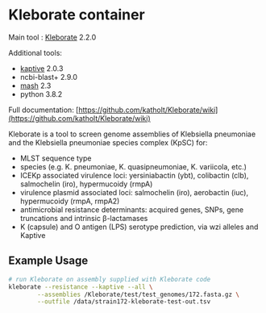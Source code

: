 # Kleborate container

Main tool : [Kleborate](https://github.com/katholt/Kleborate) 2.2.0

Additional tools:

- [kaptive](https://github.com/katholt/Kaptive) 2.0.3
- ncbi-blast+ 2.9.0
- [mash](https://github.com/marbl/Mash) 2.3
- python 3.8.2

Full documentation: [https://github.com/katholt/Kleborate/wiki](https://github.com/katholt/Kleborate/wiki)

Kleborate is a tool to screen genome assemblies of Klebsiella pneumoniae and the Klebsiella pneumoniae species complex (KpSC) for:

- MLST sequence type
- species (e.g. K. pneumoniae, K. quasipneumoniae, K. variicola, etc.)
- ICEKp associated virulence loci: yersiniabactin (ybt), colibactin (clb), salmochelin (iro), hypermucoidy (rmpA)
- virulence plasmid associated loci: salmochelin (iro), aerobactin (iuc), hypermucoidy (rmpA, rmpA2)
- antimicrobial resistance determinants: acquired genes, SNPs, gene truncations and intrinsic β-lactamases
- K (capsule) and O antigen (LPS) serotype prediction, via wzi alleles and Kaptive

## Example Usage

```bash
# run Kleborate on assembly supplied with Kleborate code
kleborate --resistance --kaptive --all \
        --assemblies /Kleborate/test/test_genomes/172.fasta.gz \
        --outfile /data/strain172-kleborate-test-out.tsv
```
